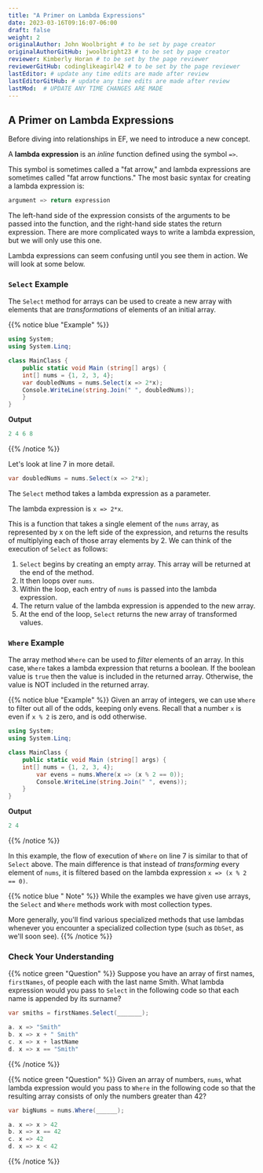 ```yaml
---
title: "A Primer on Lambda Expressions"
date: 2023-03-16T09:16:07-06:00
draft: false
weight: 2
originalAuthor: John Woolbright # to be set by page creator
originalAuthorGitHub: jwoolbright23 # to be set by page creator
reviewer: Kimberly Horan # to be set by the page reviewer
reviewerGitHub: codinglikeagirl42 # to be set by the page reviewer
lastEditor: # update any time edits are made after review
lastEditorGitHub: # update any time edits are made after review
lastMod:  # UPDATE ANY TIME CHANGES ARE MADE
---
```


## A Primer on Lambda Expressions

Before diving into relationships in EF, we need to introduce a new concept.

A **lambda expression** is an *inline* function defined using the symbol ``=>``. 

This symbol is sometimes called a "fat arrow," and lambda expressions are sometimes called "fat arrow functions." The most basic syntax for creating a lambda expression is:

```C#
argument => return expression
```

The left-hand side of the expression consists of the arguments to be passed into the function, and the right-hand side states the return expression. There are more complicated ways to write a lambda expression, but we will only use this one.

Lambda expressions can seem confusing until you see them in action. We will look at some below.

### ``Select`` Example

The ``Select`` method for arrays can be used to create a new array with elements that are *transformations* of elements of an initial array.

{{% notice blue "Example" %}}
```C#
using System;
using System.Linq;

class MainClass {
    public static void Main (string[] args) {
    int[] nums = {1, 2, 3, 4};
    var doubledNums = nums.Select(x => 2*x);
    Console.WriteLine(string.Join(" ", doubledNums));
    }
}
```

**Output**
```C#
2 4 6 8
```
{{% /notice %}}

Let's look at line 7 in more detail.

```C#
var doubledNums = nums.Select(x => 2*x);
```

The ``Select`` method takes a lambda expression as a parameter. 

The lambda expression is ``x => 2*x``. 

This is a function that takes a single element of the ``nums`` array, as represented by x on the left side of the expression, and returns the results of multiplying each of those array elements by 2. We can think of the execution of ``Select`` as follows:

1. ``Select`` begins by creating an empty array. This array will be returned at the end of the method.
1. It then loops over ``nums``.
1. Within the loop, each entry of ``nums`` is passed into the lambda expression.
1. The return value of the lambda expression is appended to the new array.
1. At the end of the loop, ``Select`` returns the new array of transformed values.

### ``Where`` Example

The array method ``Where`` can be used to *filter* elements of an array. In this case, ``Where`` takes a lambda expression that returns a boolean. If the boolean value is ``true`` then the value is included in the returned array. Otherwise, the value is NOT included in the returned array.

{{% notice blue "Example" %}}
Given an array of integers, we can use ``Where`` to filter out all of the odds, keeping only evens. Recall that a number ``x`` is even if ``x % 2`` is zero, and is odd otherwise.

```C#
using System;
using System.Linq;

class MainClass {
    public static void Main (string[] args) {
    int[] nums = {1, 2, 3, 4};
        var evens = nums.Where(x => (x % 2 == 0));
        Console.WriteLine(string.Join(" ", evens));
    }
}
```

**Output**
```C#
2 4
```
{{% /notice %}}

In this example, the flow of execution of `Where` on line 7 is similar to that of `Select` above. The main difference is that instead of *transforming* every element of `nums`, it is filtered based on the lambda expression `x => (x % 2 == 0)`.

{{% notice blue " Note" %}}
While the examples we have given use arrays, the ``Select`` and ``Where`` methods work with most collection types. 

More generally, you'll find various specialized methods that use lambdas whenever you encounter a specialized collection type (such as `DbSet`, as we'll soon see).
{{% /notice %}}

### Check Your Understanding

{{% notice green "Question" %}}
Suppose you have an array of first names, `firstNames`, of people each with the last name Smith. What lambda expression would you pass to `Select` in the following code so that each name is appended by its surname?

```C#
var smiths = firstNames.Select(_______);

a. x => "Smith"
b. x => x + " Smith"
c. x => x + lastName
d. x => x == "Smith"
```
{{% /notice %}}
<!-- b. x => x + " Smith" -->

{{% notice green "Question" %}}
Given an array of numbers, ``nums``, what lambda expression would you pass to ``Where`` in the following code so that the resulting array consists of only the numbers greater than 42?

```C#
var bigNums = nums.Where(______);

a. x => x > 42
b. x => x == 42
c. x => 42
d. x => x < 42
```
{{% /notice %}}

<!-- x => x > 4 -->

